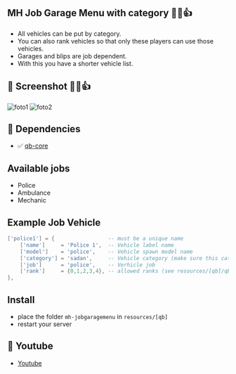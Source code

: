 ## MH Job Garage Menu with category 👊😁👍
- All vehicles can be put by category.
- You can also rank vehicles so that only these players can use those vehicles.
- Garages and blips are job dependent.
- With this you have a shorter vehicle list.

## 📸 Screenshot 👊😁👍
![foto1](https://www.madirc.nl/fivem/garagemenu2.png)
![foto2](https://www.madirc.nl/fivem/garagemenu1.png)

## 💪 Dependencies
- ✅ [qb-core](https://github.com/qbcore-framework/qb-core)

## Available jobs
- Police
- Ambulance
- Mechanic

## Example Job Vehicle
```lua
['police1'] = {                 -- must be a unique name
    ['name']     = 'Police 1',  -- Vehicle label name
    ['model']    = 'police',    -- Vehicle spawn model name
    ['category'] = 'sadan',     -- Vehicle category (make sure this categorie is the same as in Config.Categories)
    ['job']      = 'police',    -- Verhicle job
    ['rank']     = {0,1,2,3,4}, -- allowed ranks (see resources/[qb]/qb-core/shared/jobs.lua) (grades)
},
```

## Install
- place the folder `mh-jobgaragemenu` in `resources/[qb]`
- restart your server

## 🙈 Youtube
- [Youtube](https://www.youtube.com/channel/UC6431XeIqHjswry5OYtim0A)
